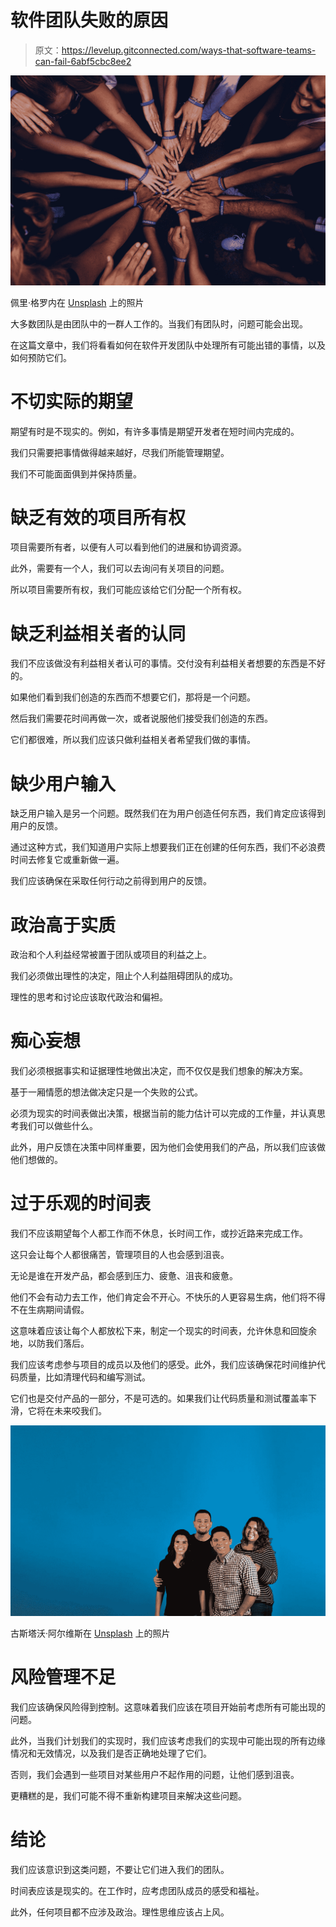 # 软件团队失败的原因

> 原文：<https://levelup.gitconnected.com/ways-that-software-teams-can-fail-6abf5cbc8ee2>

![](img/b3180ced9ea5670ca09252924519464e.png)

佩里·格罗内在 [Unsplash](https://unsplash.com?utm_source=medium&utm_medium=referral) 上的照片

大多数团队是由团队中的一群人工作的。当我们有团队时，问题可能会出现。

在这篇文章中，我们将看看如何在软件开发团队中处理所有可能出错的事情，以及如何预防它们。

# 不切实际的期望

期望有时是不现实的。例如，有许多事情是期望开发者在短时间内完成的。

我们只需要把事情做得越来越好，尽我们所能管理期望。

我们不可能面面俱到并保持质量。

# 缺乏有效的项目所有权

项目需要所有者，以便有人可以看到他们的进展和协调资源。

此外，需要有一个人，我们可以去询问有关项目的问题。

所以项目需要所有权，我们可能应该给它们分配一个所有权。

# 缺乏利益相关者的认同

我们不应该做没有利益相关者认可的事情。交付没有利益相关者想要的东西是不好的。

如果他们看到我们创造的东西而不想要它们，那将是一个问题。

然后我们需要花时间再做一次，或者说服他们接受我们创造的东西。

它们都很难，所以我们应该只做利益相关者希望我们做的事情。

# 缺少用户输入

缺乏用户输入是另一个问题。既然我们在为用户创造任何东西，我们肯定应该得到用户的反馈。

通过这种方式，我们知道用户实际上想要我们正在创建的任何东西，我们不必浪费时间去修复它或重新做一遍。

我们应该确保在采取任何行动之前得到用户的反馈。

# 政治高于实质

政治和个人利益经常被置于团队或项目的利益之上。

我们必须做出理性的决定，阻止个人利益阻碍团队的成功。

理性的思考和讨论应该取代政治和偏袒。

# 痴心妄想

我们必须根据事实和证据理性地做出决定，而不仅仅是我们想象的解决方案。

基于一厢情愿的想法做决定只是一个失败的公式。

必须为现实的时间表做出决策，根据当前的能力估计可以完成的工作量，并认真思考我们可以做些什么。

此外，用户反馈在决策中同样重要，因为他们会使用我们的产品，所以我们应该做他们想做的。

# 过于乐观的时间表

我们不应该期望每个人都工作而不休息，长时间工作，或抄近路来完成工作。

这只会让每个人都很痛苦，管理项目的人也会感到沮丧。

无论是谁在开发产品，都会感到压力、疲惫、沮丧和疲惫。

他们不会有动力去工作，他们肯定会不开心。不快乐的人更容易生病，他们将不得不在生病期间请假。

这意味着应该让每个人都放松下来，制定一个现实的时间表，允许休息和回旋余地，以防我们落后。

我们应该考虑参与项目的成员以及他们的感受。此外，我们应该确保花时间维护代码质量，比如清理代码和编写测试。

它们也是交付产品的一部分，不是可选的。如果我们让代码质量和测试覆盖率下滑，它将在未来咬我们。

![](img/c276646fe5355e171e7a878284695732.png)

古斯塔沃·阿尔维斯在 [Unsplash](https://unsplash.com?utm_source=medium&utm_medium=referral) 上的照片

# 风险管理不足

我们应该确保风险得到控制。这意味着我们应该在项目开始前考虑所有可能出现的问题。

此外，当我们计划我们的实现时，我们应该考虑我们的实现中可能出现的所有边缘情况和无效情况，以及我们是否正确地处理了它们。

否则，我们会遇到一些项目对某些用户不起作用的问题，让他们感到沮丧。

更糟糕的是，我们可能不得不重新构建项目来解决这些问题。

# 结论

我们应该意识到这类问题，不要让它们进入我们的团队。

时间表应该是现实的。在工作时，应考虑团队成员的感受和福祉。

此外，任何项目都不应涉及政治。理性思维应该占上风。